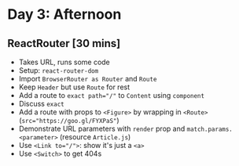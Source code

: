 # Day 3: Afternoon

## ReactRouter [30 mins]

- Takes URL, runs some code
- Setup: `react-router-dom`
- Import `BrowserRouter as Router` and `Route`
- Keep `Header` but use `Route` for rest
- Add a route to `exact path="/"` to `Content` using `component`
- Discuss `exact`
- Add a route with props to `<Figure>` by wrapping in `<Route>` (`src="https://goo.gl/FYXPaS"`)
- Demonstrate URL parameters with `render` prop and `match.params.<parameter>` (resource `Article.js`)
- Use `<Link to="/">`: show it's just a `<a>`
- Use `<Switch>` to get 404s
